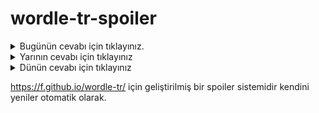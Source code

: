 # wordle-tr-spoiler

<details>
  <summary>Bugünün cevabı için tıklayınız.</summary>
  <br>
    <b> kumaş </b>
</details>

<details>
  <summary>Yarının cevabı için tıklayınız</summary>
  <br>
   <b> basen </b>
</details>

<details>
  <summary>Dünün cevabı için tıklayınız </summary>
  <br>
  <b> türbe </b>
</details>

https://f.github.io/wordle-tr/ için geliştirilmiş bir spoiler sistemidir kendini yeniler otomatik olarak.

